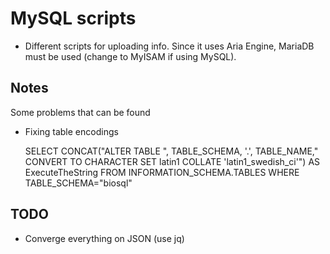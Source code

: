 # MySQL scripts

* Different scripts for uploading info. Since it uses Aria Engine, MariaDB must be used (change to MyISAM if using MySQL).


## Notes


Some problems that can be found

* Fixing table encodings 

    SELECT CONCAT("ALTER TABLE ", TABLE_SCHEMA, '.', TABLE_NAME," CONVERT TO CHARACTER SET latin1 COLLATE 'latin1_swedish_ci'") AS    ExecuteTheString
    FROM INFORMATION_SCHEMA.TABLES
    WHERE TABLE_SCHEMA="biosql"

## TODO

* Converge everything on JSON (use jq)
